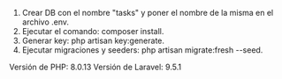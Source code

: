 1. Crear DB con el nombre "tasks" y poner el nombre de la misma en el archivo .env.
2. Ejecutar el comando: composer install.
3. Generar key: php artisan key:generate.
4. Ejecutar migraciones y seeders: php artisan migrate:fresh --seed.


Versión de PHP: 8.0.13
Versión de Laravel: 9.5.1
